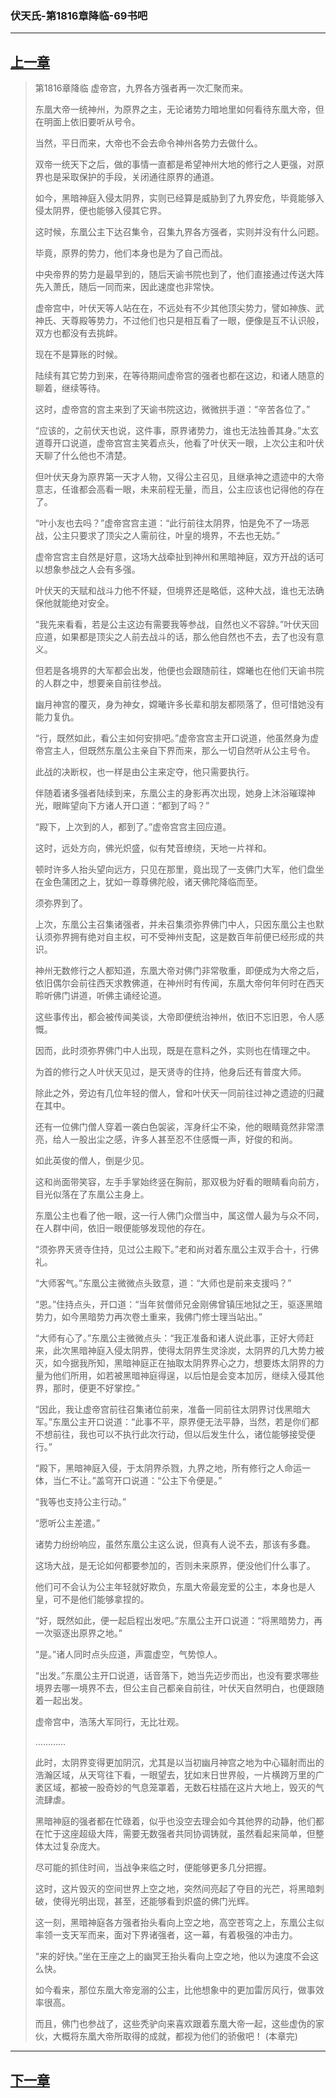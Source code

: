 ### 伏天氏-第1816章降临-69书吧

--------
[上一章](./952b8fa7c7613e9ded1e929508639219.md)
--------


>
>
>
>第1816章降临
>虚帝宫，九界各方强者再一次汇聚而来。
>
>东凰大帝一统神州，为原界之主，无论诸势力暗地里如何看待东凰大帝，但在明面上依旧要听从号令。
>
>当然，平日而来，大帝也不会去命令神州各势力去做什么。
>
>双帝一统天下之后，做的事情一直都是希望神州大地的修行之人更强，对原界也是采取保护的手段，关闭通往原界的通道。
>
>如今，黑暗神庭入侵太阴界，实则已经算是威胁到了九界安危，毕竟能够入侵太阴界，便也能够入侵其它界。
>
>这时候，东凰公主下达召集令，召集九界各方强者，实则并没有什么问题。
>
>毕竟，原界的势力，他们本身也是为了自己而战。
>
>中央帝界的势力是最早到的，随后天谕书院也到了，他们直接通过传送大阵先入萧氏，随后一同而来，因此速度也非常快。
>
>虚帝宫中，叶伏天等人站在在，不远处有不少其他顶尖势力，譬如神族、武神氏、天尊殿等势力，不过他们也只是相互看了一眼，便像是互不认识般，双方也都没有去挑衅。
>
>现在不是算账的时候。
>
>陆续有其它势力到来，在等待期间虚帝宫的强者也都在这边，和诸人随意的聊着，继续等待。
>
>这时，虚帝宫的宫主来到了天谕书院这边，微微拱手道：“辛苦各位了。”
>
>“应该的，之前伏天也说，这件事，原界诸势力，谁也无法独善其身。”太玄道尊开口说道，虚帝宫宫主笑着点头，他看了叶伏天一眼，上次公主和叶伏天聊了什么他也不清楚。
>
>但叶伏天身为原界第一天才人物，又得公主召见，且继承神之遗迹中的大帝意志，任谁都会高看一眼，未来前程无量，而且，公主应该也记得他的存在了。
>
>“叶小友也去吗？”虚帝宫宫主道：“此行前往太阴界，怕是免不了一场恶战，公主只要求了顶尖之人需前往，叶皇的境界，不去也无妨。”
>
>虚帝宫宫主自然是好意，这场大战牵扯到神州和黑暗神庭，双方开战的话可以想象参战之人会有多强。
>
>叶伏天的天赋和战斗力他不怀疑，但境界还是略低，这种大战，谁也无法确保他就能绝对安全。
>
>“我先来看看，若是公主这边有需要我等参战，自然也义不容辞。”叶伏天回应道，如果都是顶尖之人前去战斗的话，那么他自然也不去，去了也没有意义。
>
>但若是各境界的大军都会出发，他便也会跟随前往，嫦曦也在他们天谕书院的人群之中，想要亲自前往参战。
>
>幽月神宫的覆灭，身为神女，嫦曦许多长辈和朋友都陨落了，但可惜她没有能力复仇。
>
>“行，既然如此，看公主如何安排吧。”虚帝宫宫主开口说道，他虽然身为虚帝宫主人，但既然东凰公主亲自下界而来，那么一切自然听从公主号令。
>
>此战的决断权，也一样是由公主来定夺，他只需要执行。
>
>伴随着诸多强者陆续到来，东凰公主的身影再次出现，她身上沐浴璀璨神光，眼眸望向下方诸人开口道：“都到了吗？”
>
>“殿下，上次到的人，都到了。”虚帝宫宫主回应道。
>
>这时，远处方向，佛光炽盛，似有梵音缭绕，天地一片祥和。
>
>顿时许多人抬头望向远方，只见在那里，竟出现了一支佛门大军，他们盘坐在金色蒲团之上，犹如一尊尊佛陀般，诸天佛陀降临而至。
>
>须弥界到了。
>
>上次，东凰公主召集诸强者，并未召集须弥界佛门中人，只因东凰公主也默认须弥界拥有绝对自主权，可不受神州支配，这是数百年前便已经形成的共识。
>
>神州无数修行之人都知道，东凰大帝对佛门非常敬重，即便成为大帝之后，依旧偶尔会前往西天求教佛道，在神州时有传闻，东凰大帝何年何时在西天聆听佛门讲道，听佛主诵经论道。
>
>这些事传出，都会被传闻美谈，大帝即便统治神州，依旧不忘旧恩，令人感慨。
>
>因而，此时须弥界佛门中人出现，既是在意料之外，实则也在情理之中。
>
>为首的修行之人叶伏天见过，是天贤寺的住持，他身后还有普度大师。
>
>除此之外，旁边有几位年轻的僧人，曾和叶伏天一同前往过神之遗迹的归藏在其中。
>
>还有一位佛门僧人穿着一袭白色袈裟，浑身纤尘不染，他的眼睛竟然非常漂亮，给人一股出尘之感，许多人甚至忍不住感慨一声，好俊的和尚。
>
>如此英俊的僧人，倒是少见。
>
>这和尚面带笑容，左手手掌始终竖在胸前，那双极为好看的眼睛看向前方，目光似落在了东凰公主身上。
>
>东凰公主也看了他一眼，这一行人佛门众僧当中，属这僧人最为与众不同，在人群中间，依旧一眼便能够发现他的存在。
>
>“须弥界天贤寺住持，见过公主殿下。”老和尚对着东凰公主双手合十，行佛礼。
>
>“大师客气。”东凰公主微微点头致意，道：“大师也是前来支援吗？”
>
>“恩。”住持点头，开口道：“当年贫僧师兄金刚佛曾镇压地狱之王，驱逐黑暗势力，如今黑暗势力再次卷土重来，我佛门修士理当站出。”
>
>“大师有心了。”东凰公主微微点头：“我正准备和诸人说此事，正好大师赶来，此次黑暗神庭入侵太阴界，使得太阴界生灵涂炭，太阴界的几大势力被灭，如今据我所知，黑暗神庭正在抽取太阴界界心之力，想要炼太阴界的力量为他们所用，如若被黑暗神庭得逞，以后怕是会变本加厉，继续入侵其他界，那时，便更不好掌控。”
>
>“因此，我让虚帝宫前往召集诸位前来，准备一同前往太阴界讨伐黑暗大军。”东凰公主开口说道：“此事不平，原界便无法平静，当然，若是你们都不想前往，我也可以不执行此次行动，但以后发生什么，诸位能够接受便行。”
>
>“殿下，黑暗神庭入侵，于太阴界杀戮，九界之地，所有修行之人命运一体，当仁不让。”盖穹开口说道：“公主下令便是。”
>
>“我等也支持公主行动。”
>
>“愿听公主差遣。”
>
>诸势力纷纷响应，虽然东凰公主这么说，但真有人说不去，那该有多蠢。
>
>这场大战，是无论如何都要参加的，否则未来原界，便没他们什么事了。
>
>他们可不会认为公主年轻就好欺负，东凰大帝最宠爱的公主，本身也是人皇，可不是他们能够拿捏的。
>
>“好，既然如此，便一起启程出发吧。”东凰公主开口说道：“将黑暗势力，再一次驱逐出原界之地。”
>
>“是。”诸人同时点头应道，声震虚空，气势惊人。
>
>“出发。”东凰公主开口说道，话音落下，她当先迈步而出，也没有要求哪些境界去哪一境界不去，但公主自己都亲自前往，叶伏天自然明白，也便跟随着一起出发。
>
>虚帝宫中，浩荡大军同行，无比壮观。
>
>…………
>
>此时，太阴界变得更加阴沉，尤其是以当初幽月神宫之地为中心辐射而出的浩瀚区域，从天穹往下看，一眼望去，犹如末日世界般，一片横跨万里的广袤区域，都被一股奇妙的气息笼罩着，无数石柱插在这片大地上，毁灭的气流肆虐。
>
>黑暗神庭的强者都在忙碌着，似乎也没空去理会如今其他界的动静，他们都在忙于这座超级大阵，需要无数强者共同协调铸就，虽然看起来简单，但整体太过复杂庞大。
>
>尽可能的抓住时间，当战争来临之时，便能够更多几分把握。
>
>这时，这片毁灭的空间世界上空之地，突然间亮起了夺目的光芒，将黑暗刺破，使得光明出现，甚至，还能够看到炽盛的佛门光辉。
>
>这一刻，黑暗神庭各方强者抬头看向上空之地，高空苍穹之上，东凰公主似率领一支天军而来，面对下界诸强者，这一幕，有着极强的冲击力。
>
>“来的好快。”坐在王座之上的幽冥王抬头看向上空之地，他以为速度不会这么快。
>
>如今看来，那位东凰大帝宠溺的公主，比他想象中的更加雷厉风行，做事效率很高。
>
>而且，佛门也参战了，这些秃驴向来喜欢跟着东凰大帝一起，这些虚伪的家伙，大概将东凰大帝所取得的成就，都视为他们的骄傲吧！
>(本章完)
>
>

--------
[下一章](./31ed58edd9d90b196915837f60ad67cb.md)
--------
